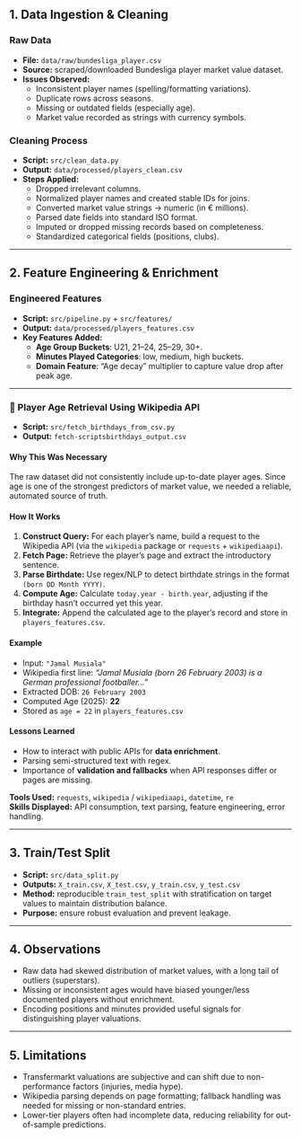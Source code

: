 
## 1. Data Ingestion & Cleaning

### Raw Data
- **File:** `data/raw/bundesliga_player.csv`
- **Source:** scraped/downloaded Bundesliga player market value dataset.
- **Issues Observed:**
  - Inconsistent player names (spelling/formatting variations).
  - Duplicate rows across seasons.
  - Missing or outdated fields (especially age).
  - Market value recorded as strings with currency symbols.

### Cleaning Process
- **Script:** `src/clean_data.py`
- **Output:** `data/processed/players_clean.csv`
- **Steps Applied:**
  - Dropped irrelevant columns.
  - Normalized player names and created stable IDs for joins.
  - Converted market value strings → numeric (in € millions).
  - Parsed date fields into standard ISO format.
  - Imputed or dropped missing records based on completeness.
  - Standardized categorical fields (positions, clubs).

---

## 2. Feature Engineering & Enrichment

### Engineered Features
- **Script:** `src/pipeline.py` + `src/features/`
- **Output:** `data/processed/players_features.csv`
- **Key Features Added:**
  - **Age Group Buckets**: U21, 21–24, 25–29, 30+.  
  - **Minutes Played Categories**: low, medium, high buckets.  
  - **Domain Feature**: “Age decay” multiplier to capture value drop after peak age.

---

### 🧠 Player Age Retrieval Using Wikipedia API
- **Script:** `src/fetch_birthdays_from_csv.py`  
- **Output:** `fetch-scriptsbirthdays_output.csv`

#### Why This Was Necessary
The raw dataset did not consistently include up-to-date player ages. Since age is one of the strongest predictors of market value, we needed a reliable, automated source of truth.

#### How It Works
1. **Construct Query:** For each player’s name, build a request to the Wikipedia API (via the `wikipedia` package or `requests` + `wikipediaapi`).  
2. **Fetch Page:** Retrieve the player’s page and extract the introductory sentence.  
3. **Parse Birthdate:** Use regex/NLP to detect birthdate strings in the format `(born DD Month YYYY)`.  
4. **Compute Age:** Calculate `today.year - birth.year`, adjusting if the birthday hasn’t occurred yet this year.  
5. **Integrate:** Append the calculated age to the player’s record and store in `players_features.csv`.

#### Example
- Input: `"Jamal Musiala"`  
- Wikipedia first line: *“Jamal Musiala (born 26 February 2003) is a German professional footballer...”*  
- Extracted DOB: `26 February 2003`  
- Computed Age (2025): **22**  
- Stored as `age = 22` in `players_features.csv`

#### Lessons Learned
- How to interact with public APIs for **data enrichment**.  
- Parsing semi-structured text with regex.  
- Importance of **validation and fallbacks** when API responses differ or pages are missing.  

**Tools Used:** `requests`, `wikipedia` / `wikipediaapi`, `datetime`, `re`  
**Skills Displayed:** API consumption, text parsing, feature engineering, error handling.  

---

## 3. Train/Test Split
- **Script:** `src/data_split.py`  
- **Outputs:** `X_train.csv`, `X_test.csv`, `y_train.csv`, `y_test.csv`  
- **Method:** reproducible `train_test_split` with stratification on target values to maintain distribution balance.  
- **Purpose:** ensure robust evaluation and prevent leakage.

---

## 4. Observations
- Raw data had skewed distribution of market values, with a long tail of outliers (superstars).  
- Missing or inconsistent ages would have biased younger/less documented players without enrichment.  
- Encoding positions and minutes provided useful signals for distinguishing player valuations.

---

## 5. Limitations
- Transfermarkt valuations are subjective and can shift due to non-performance factors (injuries, media hype).  
- Wikipedia parsing depends on page formatting; fallback handling was needed for missing or non-standard entries.  
- Lower-tier players often had incomplete data, reducing reliability for out-of-sample predictions.


